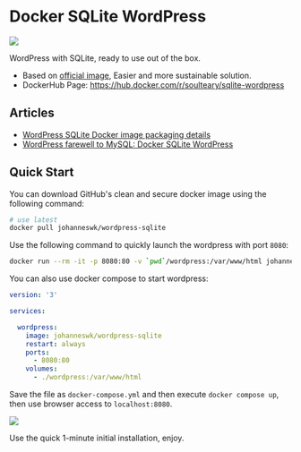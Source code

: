 # Docker SQLite WordPress

![](.github/about.jpg)

WordPress with SQLite, ready to use out of the box.

- Based on [official image](https://hub.docker.com/_/wordpress), Easier and more sustainable solution.
- DockerHub Page: https://hub.docker.com/r/soulteary/sqlite-wordpress

## Articles

- [WordPress SQLite Docker image packaging details](https://soulteary.com/2024/04/21/wordpress-sqlite-docker-image-packaging-details.html)
- [WordPress farewell to MySQL: Docker SQLite WordPress](https://soulteary.com/2024/04/17/say-goodbye-to-mysql-docker-sqlite-wordpress.html)

## Quick Start

You can download GitHub's clean and secure docker image using the following command:

```bash
# use latest
docker pull johanneswk/wordpress-sqlite
```

Use the following command to quickly launch the wordpress with port `8080`:

```bash
docker run --rm -it -p 8080:80 -v `pwd`/wordpress:/var/www/html johanneswk/wordpress-sqlite
```

You can also use docker compose to start wordpress:

```yaml
version: '3'

services:

  wordpress:
    image: johanneswk/wordpress-sqlite
    restart: always
    ports:
      - 8080:80
    volumes:
      - ./wordpress:/var/www/html
```

Save the file as `docker-compose.yml` and then execute `docker compose up`, then use browser access to `localhost:8080`.

![](.github/ready-to-use.jpg)

Use the quick 1-minute initial installation, enjoy.
